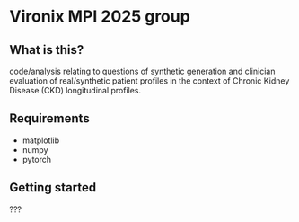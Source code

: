 # Vironix MPI 2025 group

## What is this?
code/analysis relating to questions of synthetic generation and clinician evaluation of real/synthetic patient profiles in the context of Chronic Kidney Disease (CKD) longitudinal profiles.

## Requirements
* matplotlib
* numpy
* pytorch

## Getting started
???
